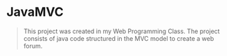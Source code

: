 # JavaMVC

> This project was created in my Web Programming Class. The project consists of java code structured in the MVC model to create a web forum.
